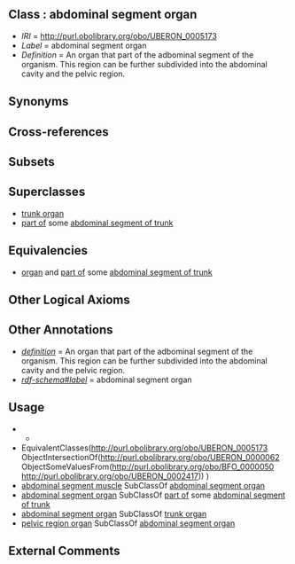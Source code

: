 
## Class : abdominal segment organ

 * *IRI* = http://purl.obolibrary.org/obo/UBERON_0005173
 * *Label* = abdominal segment organ
 * *Definition* = An organ that part of the adbominal segment of the organism. This region can be further subdivided into the abdominal cavity and the pelvic region.

## Synonyms


## Cross-references


## Subsets


## Superclasses

 * [trunk organ](../../UBERON/77/UBERON_0005177.md)
 * [part of](../../BFO/50/BFO_0000050.md) some [abdominal segment of trunk](../../UBERON/17/UBERON_0002417.md)

## Equivalencies

 * [organ](../../UBERON/62/UBERON_0000062.md) and [part of](../../BFO/50/BFO_0000050.md) some [abdominal segment of trunk](../../UBERON/17/UBERON_0002417.md)

## Other Logical Axioms


## Other Annotations

 * *[definition](../../IAO/15/IAO_0000115.md)* = An organ that part of the adbominal segment of the organism. This region can be further subdivided into the abdominal cavity and the pelvic region.
 * *[rdf-schema#label](../../el/rdf-schema#label.md)* = abdominal segment organ

## Usage

 * -
 * EquivalentClasses(<http://purl.obolibrary.org/obo/UBERON_0005173> ObjectIntersectionOf(<http://purl.obolibrary.org/obo/UBERON_0000062> ObjectSomeValuesFrom(<http://purl.obolibrary.org/obo/BFO_0000050> <http://purl.obolibrary.org/obo/UBERON_0002417>)) )
 * [abdominal segment muscle](../../UBERON/33/UBERON_0003833.md) SubClassOf [abdominal segment organ](../../UBERON/73/UBERON_0005173.md)
 * [abdominal segment organ](../../UBERON/73/UBERON_0005173.md) SubClassOf [part of](../../BFO/50/BFO_0000050.md) some [abdominal segment of trunk](../../UBERON/17/UBERON_0002417.md)
 * [abdominal segment organ](../../UBERON/73/UBERON_0005173.md) SubClassOf [trunk organ](../../UBERON/77/UBERON_0005177.md)
 * [pelvic region organ](../../UBERON/79/UBERON_0005179.md) SubClassOf [abdominal segment organ](../../UBERON/73/UBERON_0005173.md)

## External Comments

